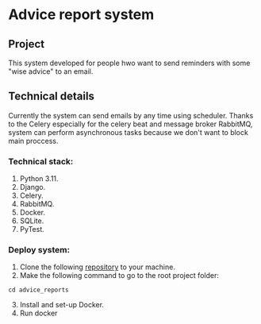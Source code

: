 # Advice report system
## Project
This system developed for people hwo want to send reminders with some "wise advice" to an email. 
## Technical details
Currently the system can send emails by any time using scheduler. Thanks to the Celery especially for the celery beat and message broker RabbitMQ, system can perform asynchronous tasks because we don't want to block main proccess.
### Technical stack:
1. Python 3.11.
2. Django.
3. Celery.
4. RabbitMQ.
5. Docker.
6. SQLite.
7. PyTest.
### Deploy system:
1. Clone the following [repository](https://github.com/DaniilStepanov2000/advice_reports) to your machine.
2. Make the following command to go to the root project folder:
```
cd advice_reports
```
3. Install and set-up Docker.
4. Run docker
   
